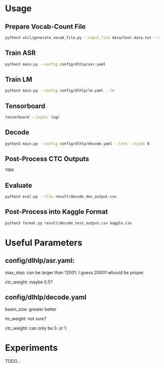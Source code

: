 # Usage

## Prepare Vocab-Count File
```bash
python3 util/generate_vocab_file.py --input_file data/text-data.txt --mode character --output_file data/vocab.txt
```

## Train ASR
```bash
python3 main.py --config config/dlhlp/asr.yaml
```

## Train LM
```bash
python3 main.py --config config/dlhlp/lm.yaml --lm
```

## Tensorboard
```bash
tensorboard --logdir log/
```

## Decode
```bash
python3 main.py --config config/dlhlp/decode.yaml --test --njobs 8
```

## Post-Process CTC Outputs
```bash
TODO
```

## Evaluate
```bash
python3 eval.py --file result/decode_dev_output.csv
```

## Post-Process into Kaggle Format
```bash
python3 format.py result/decode_test_output.csv kaggle.csv
```

# Useful Parameters

## config/dlhlp/asr.yaml: 
max\_step: can be larger than 12001. I guess 20001 whould be proper.

ctc\_weight: maybe 0.5?

## config/dlhlp/decode.yaml
beam\_size: greater better

lm\_weight: not sure?

ctc\_weight: can only be 0. or 1.

# Experiments
TODO...

